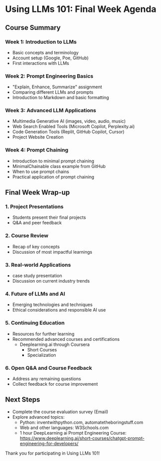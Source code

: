 # Using LLMs 101: Final Week Agenda

## Course Summary

### Week 1: Introduction to LLMs
- Basic concepts and terminology
- Account setup (Google, Poe, GitHub)
- First interactions with LLMs

### Week 2: Prompt Engineering Basics
- "Explain, Enhance, Summarize" assignment
- Comparing different LLMs and prompts
- Introduction to Markdown and basic formatting

### Week 3: Advanced LLM Applications
- Multimedia Generative AI (images, video, audio, music)
- Web Search Enabled Tools (Microsoft Copilot, Perplexity.ai)
- Code Generation Tools (Replit, GitHub Copilot, Cursor)
- Project Website Creation

### Week 4: Prompt Chaining
- Introduction to minimal prompt chaining
- MinimalChainable class example from GitHub
- When to use prompt chains
- Practical application of prompt chaining

## Final Week Wrap-up

### 1. Project Presentations 
- Students present their final projects
- Q&A and peer feedback

### 2. Course Review
- Recap of key concepts
- Discussion of most impactful learnings

### 3. Real-world Applications 
- case study presentation
- Discussion on current industry trends

### 4. Future of LLMs and AI
- Emerging technologies and techniques
- Ethical considerations and responsible AI use

### 5. Continuing Education
- Resources for further learning
- Recommended advanced courses and certifications
  - Deeplearning.ai through Coursera
    - Short Courses
    - Specialization

### 6. Open Q&A and Course Feedback 
- Address any remaining questions
- Collect feedback for course improvement

## Next Steps
- Complete the course evaluation survey (Email)
- Explore advanced topics:
  - Python: inventwithpython.com, automatetheboringstuff.com
  - Web and other languages: W3Schools.com
  - 1 hour DeepLearning ai Prompt Engineering Course: https://www.deeplearning.ai/short-courses/chatgpt-prompt-engineering-for-developers/

Thank you for participating in Using LLMs 101!